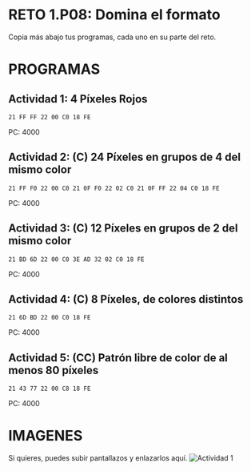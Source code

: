 # RETO 1.P08: Domina el formato
Copia más abajo tus programas, cada uno en su parte del reto.

# PROGRAMAS

## Actividad 1: 4 Píxeles Rojos
```
21 FF FF 22 00 C0 18 FE
```
PC: 4000

## Actividad 2: (C) 24 Píxeles en grupos de 4 del mismo color
```
21 FF F0 22 00 C0 21 0F F0 22 02 C0 21 0F FF 22 04 C0 18 FE
```
PC: 4000

## Actividad 3: (C) 12 Píxeles en grupos de 2 del mismo color
```
21 BD 6D 22 00 C0 3E AD 32 02 C0 18 FE
```
PC: 4000

## Actividad 4: (C) 8 Píxeles, de colores distintos
```
21 6D BD 22 00 C0 18 FE
```
PC: 4000
## Actividad 5: (CC) Patrón libre de color de al menos 80 píxeles
```
21 43 77 22 00 C8 18 FE
```
PC: 4000

# IMAGENES
Si quieres, puedes subir pantallazos y enlazarlos aquí.
![Actividad 1](/pixelrojo.png)

